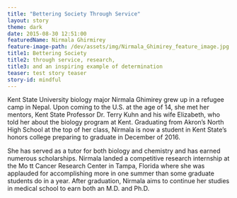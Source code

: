 ```yaml
---
title: "Bettering Society Through Service"
layout: story
theme: dark
date: 2015-08-30 12:51:00
featuredName: Nirmala Ghirmirey
feature-image-path: /dev/assets/img/Nirmala_Ghimirey_feature_image.jpg
title1: Bettering Society
title2: through service, research,
title3: and an inspiring example of determination
teaser: test story teaser
story-id: mindful
---
```

<p>Kent State University biology major Nirmala Ghimirey grew up in a refugee camp in Nepal. Upon coming to the U.S. at the age of 14, she met her mentors, Kent State Professor Dr. Terry Kuhn and his wife Elizabeth, who told her about the biology program at Kent. Graduating from Akron’s North High School at the top of her class, Nirmala is now a student in Kent State’s honors college preparing to graduate in December of 2016.</p>
<p>She has served as a tutor for both biology and chemistry and has earned numerous scholarships. Nirmala landed a competitive research internship at the Mo tt Cancer Research Center in Tampa, Florida where she was applauded for accomplishing more in one summer than some graduate students do in a year. After graduation, Nirmala aims to continue her studies in medical school to earn both an M.D. and Ph.D.</p>

